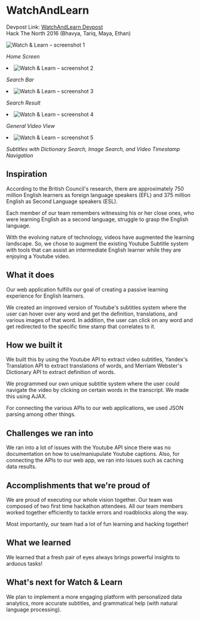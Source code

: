 # WatchAndLearn
Devpost Link: <a href="https://devpost.com/software/watch-learn"> WatchAndLearn Devpost</a> <br>
Hack The North 2016 (Bhavya, Tariq, Maya, Ethan)
 <div class="row">
    <img alt="Watch &amp; Learn – screenshot 1" class="software_photo_image image-replacement" src="https://challengepost-s3-challengepost.netdna-ssl.com/photos/production/software_photos/000/410/974/datas/gallery.jpg" />
    <p>
      <i>Home Screen</i>
    </p>
 <li class="text-center">
    <img alt="Watch &amp; Learn – screenshot 2" class="software_photo_image image-replacement" src="https://challengepost-s3-challengepost.netdna-ssl.com/photos/production/software_photos/000/410/976/datas/gallery.jpg" />
    <p>
      <i>Search Bar</i>
    </p>
</li>  <li class="text-center">
    <img alt="Watch &amp; Learn – screenshot 3" class="software_photo_image image-replacement" src="https://challengepost-s3-challengepost.netdna-ssl.com/photos/production/software_photos/000/410/977/datas/gallery.jpg" />
    <p>
      <i>Search Result</i>
    </p>
</li>  <li class="text-center">
    <img alt="Watch &amp; Learn – screenshot 4" class="software_photo_image image-replacement" src="https://challengepost-s3-challengepost.netdna-ssl.com/photos/production/software_photos/000/410/978/datas/gallery.jpg" />
    <p>
      <i>General Video View </i>
    </p>
</li>  <li class="text-center">
    <img alt="Watch &amp; Learn – screenshot 5" class="software_photo_image image-replacement" src="https://challengepost-s3-challengepost.netdna-ssl.com/photos/production/software_photos/000/410/979/datas/gallery.jpg" />
    <p>
      <i>Subtitles with Dictionary Search, Image Search, and Video Timestamp Navigation</i>
    </p>
</li>
</ul>    </div>
<h2>Inspiration</h2>

<p>According to the British Council's research, there are approximately 750 million English learners as foreign language speakers (EFL) and 375 million English as Second Language speakers (ESL).</p>

<p>Each member of our team remembers witnessing his or her close ones, who were learning English as a second language, struggle to grasp the English language.</p>

<p>With the evolving nature of technology, videos have augmented the learning landscape. So, we chose to augment the existing Youtube Subtitle system with tools that can assist an intermediate English learner while they are enjoying a Youtube video.</p>

<h2>What it does</h2>

<p>Our web application fulfills our goal of creating a passive learning experience for English learners.</p>

<p>We created an improved version of Youtube's subtitles system where the user can hover over any word and get the definition, translations, and various images of that word. In addition, the user can click on any word and get redirected to the specific time stamp that correlates to it.</p>

<h2>How we built it</h2>

<p>We built this by using the Youtube API to extract video subtitles, Yandex's Translation API to extract translations of words, and Merriam Webster's Dictionary API to extract definition of words. </p>

<p>We programmed our own unique subtitle system where the user could navigate the video by clicking on certain words in the transcript. We made this using AJAX. </p>

<p>For connecting the various APIs to our web applications, we used JSON parsing among other things.</p>

<h2>Challenges we ran into</h2>

<p>We ran into a lot of issues with the Youtube API since there was no documentation on how to use/maniupulate Youtube captions. Also, for connecting the APIs to our web app, we ran into issues such as caching data results.</p>

<h2>Accomplishments that we're proud of</h2>

<p>We are proud of executing our whole vision together. Our team was composed of two first time hackathon attendees. All our team members worked together efficiently to tackle errors and roadblocks along the way. </p>

<p>Most importantly, our team had a lot of fun learning and hacking together!</p>

<h2>What we learned</h2>

<p>We learned that a fresh pair of eyes always brings powerful insights to arduous tasks!</p>

<h2>What's next for Watch &amp; Learn</h2>

<p>We plan to implement a more engaging platform with personalized data analytics, more accurate subtitles, and grammatical help (with natural language processing). </p>

</div>
